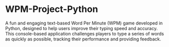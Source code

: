 # WPM-Project-Python
A fun and engaging text-based Word Per Minute (WPM) game developed in Python, designed to help users improve their typing speed and accuracy. This console-based application challenges players to type a series of words as quickly as possible, tracking their performance and providing feedback.
